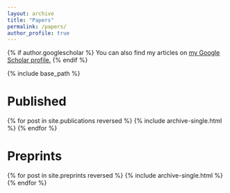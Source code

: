```yaml
---
layout: archive
title: "Papers"
permalink: /papers/
author_profile: true
---
```


{% if author.googlescholar %}
  You can also find my articles on <u><a href="{{author.googlescholar}}">my Google Scholar profile</a>.</u>
{% endif %}

{% include base_path %}

Published
======
{% for post in site.publications reversed %}
  {% include archive-single.html %}
{% endfor %}

Preprints
======
{% for post in site.preprints reversed %}
  {% include archive-single.html %}
{% endfor %}